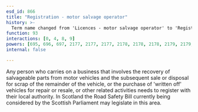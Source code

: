 ```yaml
---
esd_id: 866
title: "Registration - motor salvage operator"
history: >-
  Term name changed from 'Licences - motor salvage operator' to 'Registration - motor salvage operator' in version 3.03.
function: 93
interactions: [0, 4, 8, 9]
powers: [695, 696, 697, 2177, 2177, 2177, 2178, 2178, 2178, 2179, 2179, 2179, 2180, 2180, 2180, 2180, 2181, 2181, 2181, 2181]
internal: false

---
```


Any person who carries on a business that involves the recovery of salvageable parts from motor vehicles and the subsequent sale or disposal for scrap of the remainder of the vehicle, or the purchase of 'written off' vehicles for repair or resale, or other related activities needs to register with their local authority. 
In Scotland the Road Safety Bill currently being considered by the Scottish Parliament may legislate in this area.

